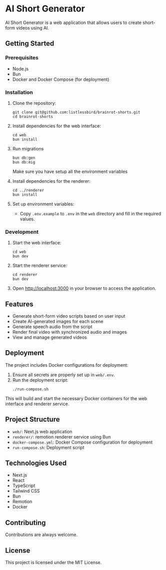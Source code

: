 # AI Short Generator

AI Short Generator is a web application that allows users to create short-form videos using AI.

## Getting Started

### Prerequisites

- Node.js
- Bun
- Docker and Docker Compose (for deployment)

### Installation

1. Clone the repository:

   ```
   git clone git@github.com:listlessbird/brainrot-shorts.git
   cd brainrot-shorts
   ```

2. Install dependencies for the web interface:

   ```
   cd web
   bun install
   ```

3. Run migrations

   ```
   bun db:gen
   bun db:mig
   ```

   Make sure you have setup all the environment variables

4. Install dependencies for the renderer:

   ```
   cd ../renderer
   bun install
   ```

5. Set up environment variables:
   - Copy `.env.example` to `.env` in the `web` directory and fill in the required values.

### Development

1. Start the web interface:

   ```
   cd web
   bun dev
   ```

2. Start the renderer service:

   ```
   cd renderer
   bun dev
   ```

3. Open [http://localhost:3000](http://localhost:3000) in your browser to access the application.

## Features

- Generate short-form video scripts based on user input
- Create AI-generated images for each scene
- Generate speech audio from the script
- Render final video with synchronized audio and images
- View and manage generated videos

## Deployment

The project includes Docker configurations for deployment:

1. Ensure all secrets are properly set up in `web/.env`.
2. Run the deployment script:
   ```
   ./run-compose.sh
   ```

This will build and start the necessary Docker containers for the web interface and renderer service.

## Project Structure

- `web/`: Next.js web application
- `renderer/`: remotion renderer service using Bun
- `docker-compose.yml`: Docker Compose configuration for deployment
- `run-compose.sh`: Deployment script

## Technologies Used

- Next.js
- React
- TypeScript
- Tailwind CSS
- Bun
- Remotion
- Docker

## Contributing

Contributions are always welcome.

## License

This project is licensed under the MIT License.

